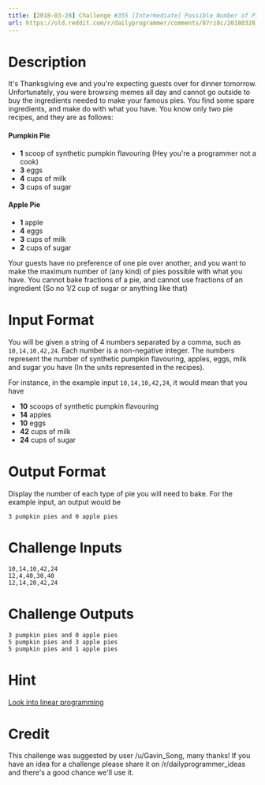 ```yaml
---
title: [2018-03-28] Challenge #355 [Intermediate] Possible Number of Pies
url: https://old.reddit.com/r/dailyprogrammer/comments/87rz8c/20180328_challenge_355_intermediate_possible/
---
```


# Description 

It's Thanksgiving eve and you're expecting guests over for dinner tomorrow. Unfortunately, you were browsing memes all day and cannot go outside to buy the ingredients needed to make your famous pies. You find some spare ingredients, and make do with what you have. You know only two pie recipes, and they are as follows:

#### Pumpkin Pie
* **1** scoop of synthetic pumpkin flavouring (Hey you're a programmer not a cook) 
* **3** eggs 
* **4** cups of milk 
* **3** cups of sugar 

#### Apple Pie
* **1** apple
* **4** eggs
* **3** cups of milk
* **2** cups of sugar 

Your guests have no preference of one pie over another, and you want to make the maximum number of (any kind) of pies possible with what you have. You cannot bake fractions of a pie, and cannot use fractions of an ingredient (So no 1/2 cup of sugar or anything like that) 

# Input Format

You will be given a string of 4 numbers separated by a comma, such as `10,14,10,42,24`. Each number is a non-negative integer. The numbers represent the number of synthetic pumpkin flavouring, apples, eggs, milk and sugar you have (In the units represented in the recipes). 

For instance, in the example input `10,14,10,42,24`, it would mean that you have

* **10** scoops of synthetic pumpkin flavouring
* **14** apples
* **10** eggs
* **42** cups of milk
* **24** cups of sugar 

# Output Format

Display the number of each type of pie you will need to bake. For the example input, an output would be

    3 pumpkin pies and 0 apple pies

# Challenge Inputs

    10,14,10,42,24
    12,4,40,30,40
    12,14,20,42,24
    

# Challenge Outputs

    3 pumpkin pies and 0 apple pies
    5 pumpkin pies and 3 apple pies
    5 pumpkin pies and 1 apple pies

# Hint
[Look into linear programming](/spoiler)

# Credit

This challenge was suggested by user /u/Gavin_Song, many thanks! If you have an idea for a challenge please share it on /r/dailyprogrammer_ideas and there's a good chance we'll use it. 